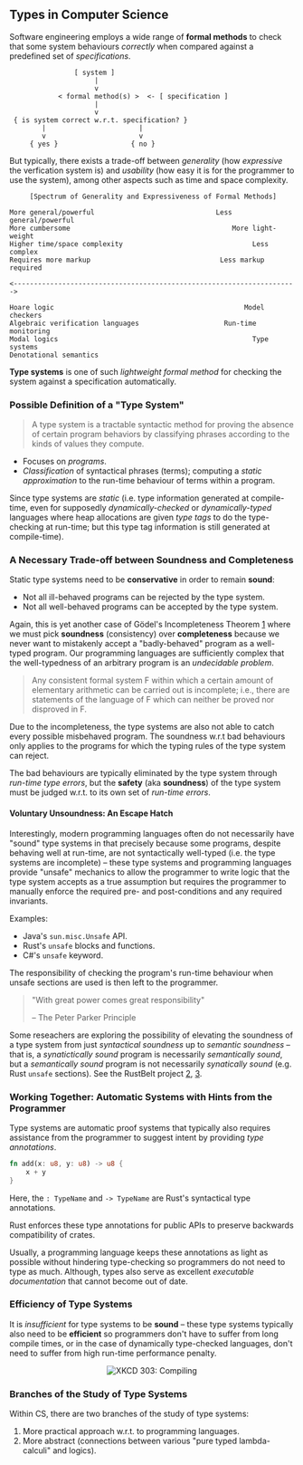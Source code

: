 ## Types in Computer Science

Software engineering employs a wide range of **formal methods** to check that
some system behaviours *correctly* when compared against a predefined set of
*specifications*.

```text
                [ system ]
                     |
                     v
            < formal method(s) >  <- [ specification ]
                     |
                     v
 { is system correct w.r.t. specification? }
        |                       |
        v                       v
     { yes }                  { no }
```

But typically, there exists a trade-off between *generality* (how *expressive* the verfication
system is) and *usability* (how easy it is for the programmer to use the system), among other
aspects such as time and space complexity.

```text
     [Spectrum of Generality and Expressiveness of Formal Methods]

More general/powerful                              Less general/powerful
More cumbersome                                        More light-weight
Higher time/space complexity                                Less complex
Requires more markup                                Less markup required

<---------------------------------------------------------------------->

Hoare logic                                               Model checkers
Algebraic verification languages                     Run-time monitoring
Modal logics                                                Type systems
Denotational semantics
```

**Type systems** is one of such *lightweight formal method* for checking the system against a
specification automatically.

### Possible Definition of a "Type System"

> A type system is a tractable syntactic method for proving the absence of certain program
> behaviors by classifying phrases according to the kinds of values they compute.

- Focuses on *programs*.
- *Classification* of syntactical phrases (terms); computing a *static approximation* to the
  run-time behaviour of terms within a program.

Since type systems are *static* (i.e. type information generated at compile-time, even for
supposedly *dynamically-checked* or *dynamically-typed* languages where heap allocations are
given *type tags* to do the type-checking at run-time; but this type tag information is still
generated at compile-time).

### A Necessary Trade-off between Soundness and Completeness

Static type systems need to be **conservative** in order to remain **sound**:

- Not all ill-behaved programs can be rejected by the type system.
- Not all well-behaved programs can be accepted by the type system.

Again, this is yet another case of Gödel's Incompleteness Theorem [1] where we must pick
**soundness** (consistency) over **completeness** because we never want to mistakenly accept
a "badly-behaved" program as a well-typed program. Our programming languages are sufficiently
complex that the well-typedness of an arbitrary program is an *undecidable problem*.

> Any consistent formal system F within which a certain amount of elementary arithmetic can be
> carried out is incomplete; i.e., there are statements of the language of F which can neither be
> proved nor disproved in F.

Due to the incompleteness, the type systems are also not able to catch every possible misbehaved
program. The soundness w.r.t bad behaviours only applies to the programs for which the typing rules
of the type system can reject.

The bad behaviours are typically eliminated by the type system through *run-time type errors*, but
the **safety** (aka **soundness**) of the type system must be judged w.r.t. to its own set of
*run-time errors*.

#### Voluntary Unsoundness: An Escape Hatch

Interestingly, modern programming languages often do not necessarily have "sound" type systems in
that precisely because some programs, despite behaving well at run-time, are not syntactically
well-typed (i.e. the type systems are incomplete) – these type systems and programming languages
provide "unsafe" mechanics to allow the programmer to write logic that the type system accepts
as a true assumption but requires the programmer to manually enforce the required pre- and
post-conditions and any required invariants.

Examples:

- Java's `sun.misc.Unsafe` API.
- Rust's `unsafe` blocks and functions.
- C#'s `unsafe` keyword.

The responsibility of checking the program's run-time behaviour when unsafe sections are used
is then left to the programmer.

> "With great power comes great responsibility"
>
> – The Peter Parker Principle

Some reseachers are exploring the possibility of elevating the soundness of a type system from
just *syntactical soundness* up to *semantic soundness* – that is, a *synatictically sound* program
is necessarily *semantically sound*, but a *semantically sound* program is not necessarily
*synatically sound* (e.g. Rust `unsafe` sections). See the RustBelt project [2], [3].

### Working Together: Automatic Systems with Hints from the Programmer

Type systems are automatic proof systems that typically also requires assistance from the
programmer to suggest intent by providing *type annotations*.

```rust
fn add(x: u8, y: u8) -> u8 {
    x + y
}
```

Here, the `: TypeName` and `-> TypeName` are Rust's syntactical type annotations.

Rust enforces these type annotations for public APIs to preserve backwards compatibility of
crates.

Usually, a programming language keeps these annotations as light as possible without hindering
type-checking so programmers do not need to type as much. Although, types also serve as excellent
*executable documentation* that cannot become out of date.

### Efficiency of Type Systems

It is *insufficient* for type systems to be **sound** – these type systems typically also need to
be **efficient** so programmers don't have to suffer from long compile times, or in the case of
dynamically type-checked languages, don't need to suffer from high run-time performance penalty.

<p align="center">
    <img
        src="https://imgs.xkcd.com/comics/compiling.png"
        title="XKCD 303: Compiling"
        alt="XKCD 303: Compiling"
    />
</p>

### Branches of the Study of Type Systems

Within CS, there are two branches of the study of type systems:

1. More practical approach w.r.t. to programming languages.
2. More abstract (connections between various "pure typed lambda-calculi" and logics).

[1]: https://courses.maths.ox.ac.uk/node/view_material/2333
[2]: https://plv.mpi-sws.org/rustbelt/popl18/paper.pdf
[3]: https://www.ralfj.de/blog/2017/01/20/paris-rust-meetup.html
